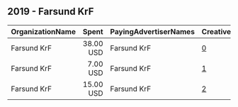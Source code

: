 ## 2019 - Farsund KrF 
|OrganizationName|Spent|PayingAdvertiserNames|CreativeUrls|Impressions|Genders|AgeBrackets|CountryCodes|BillingAddresses|CandidateBallotInformation|
|:---|---:|:---|:---|---:|:---|:---|:---|:---|:---|
|Farsund KrF|38.00 USD|Farsund KrF|[0](https://www.snap.com/political-ads/asset/d1e44a8d13d916ae71ce9c55fca0b6cbff778fe72ec257ad777ee486cc36ee95?mediaType=mp4)|3,525||18+|norway|NO||
|Farsund KrF|7.00 USD|Farsund KrF|[1](https://www.snap.com/political-ads/asset/d1e44a8d13d916ae71ce9c55fca0b6cbff778fe72ec257ad777ee486cc36ee95?mediaType=mp4)|2,191|||norway|NO||
|Farsund KrF|15.00 USD|Farsund KrF|[2](https://www.snap.com/political-ads/asset/d1e44a8d13d916ae71ce9c55fca0b6cbff778fe72ec257ad777ee486cc36ee95?mediaType=mp4)|4,246||17+|norway|NO||
